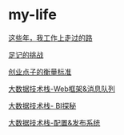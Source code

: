 # my-life

<a href="https://github.com/allwefantasy/my-life/blob/master/career.md">这些年，我工作上走过的路</a>


<a href="https://github.com/allwefantasy/my-life/blob/master/fotoplace.md">足记的挑战</a>


<a href="https://github.com/allwefantasy/my-life/blob/master/thinking-startup.md">创业点子的衡量标准</a>


<a href="https://github.com/allwefantasy/my-life/blob/master/foundation-1.md">大数据技术栈-Web框架&消息队列</a>


<a href="https://github.com/allwefantasy/my-life/blob/master/foundation-2.md">大数据技术栈- BI探秘</a>


<a href="https://github.com/allwefantasy/my-life/blob/master/config-deploy.md">大数据技术栈-配置&发布系统</a>


